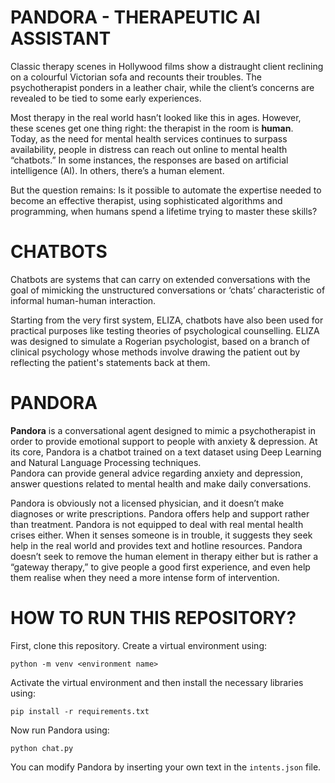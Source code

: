 # PANDORA - THERAPEUTIC AI ASSISTANT
Classic therapy scenes in Hollywood films show a distraught client reclining on a colourful Victorian sofa and recounts their troubles. The psychotherapist ponders in a leather chair, while the client’s concerns are revealed to be tied to some early experiences. 

Most therapy in the real world hasn’t looked like this in ages. However, these scenes get one thing right: the therapist in the room is **human**. <br>
Today, as the need for mental health services continues to surpass availability, people in distress can reach out online to mental health “chatbots.” In some instances, the responses are based on artificial intelligence (AI). In others, there’s a human element.

But the question remains: Is it possible to automate the expertise needed to become an effective therapist, using sophisticated algorithms and programming, when humans spend a lifetime trying to master these skills?

# CHATBOTS
Chatbots are systems that can carry on extended conversations with the goal of mimicking the unstructured conversations or ‘chats’ characteristic of informal human-human interaction.

Starting from the very first system, ELIZA, chatbots have also been used for practical purposes like testing theories of psychological counselling. ELIZA was designed to simulate a Rogerian psychologist, based on a branch of clinical psychology whose methods involve drawing the patient out by reflecting the patient's statements back at them.

# PANDORA
**Pandora** is a conversational agent designed to mimic a psychotherapist in order to provide emotional support to people with anxiety & depression.
At its core, Pandora is a chatbot trained on a text dataset using Deep Learning and Natural Language Processing techniques. <br>
Pandora can provide general advice regarding anxiety and depression, answer questions related to mental health and make daily conversations.

Pandora is obviously not a licensed physician, and it doesn’t make diagnoses or write prescriptions. Pandora offers help and support rather than treatment. Pandora is not equipped to deal with real mental health crises either. When it senses someone is in trouble, it suggests they seek help in the real world and provides text and hotline resources. Pandora doesn’t seek to remove the human element in therapy either but is rather a “gateway therapy,” to give people a good first experience, and even help them realise when they need a more intense form of intervention.

# HOW TO RUN THIS REPOSITORY?
First, clone this repository. 
Create a virtual environment using:
```
python -m venv <environment name>
```
Activate the virtual environment and then install the necessary libraries using:
```
pip install -r requirements.txt
```
Now run Pandora using:
```
python chat.py
```

You can modify Pandora by inserting your own text in the `intents.json` file.



